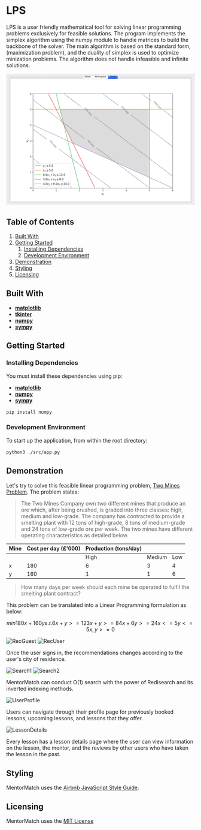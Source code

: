 # LPS

LPS is a user friendly mathematical tool for solving linear programming problems exclusively for feasible solutions. The program implements the simplex algorithm using the numpy module to handle matrices to build the backbone of the solver. The main algorithm is based on the standard form, (maximization problem), and the duality of simplex is used to optimize minization problems. The algorithm does not handle infeasible and infinite solutions.

![Main](./readmeImgs/graph.png)

## Table of Contents

1. [Built With](#built-with)
1. [Getting Started](#getting-started)
   1. [Installing Dependencies](#installing-dependencies)
   1. [Development Environment](#development-environment)
1. [Demonstration](#demonstration)
1. [Styling](#styling)
1. [Licensing](#licensing)

## Built With

- [**matplotlib**](https://matplotlib.org/faq/installing_faq.html)
- [**tkinter**](http://www.tkdocs.com/tutorial/install.html)
- [**numpy**](https://scipy.org/install.html)
- [**sympy**](https://scipy.org/install.html)

## Getting Started

### Installing Dependencies

You must install these dependencies using pip:

- [**matplotlib**](https://matplotlib.org/faq/installing_faq.html)
- [**numpy**](https://scipy.org/install.html)
- [**sympy**](https://scipy.org/install.html)

```sh
pip install numpy
```

### Development Environment

To start up the application, from within the root directory:

```sh
python3 ./src/app.py
```

## Demonstration

Let's try to solve this feasible linear programming problem, [Two Mines Problem](http://people.brunel.ac.uk/~mastjjb/jeb/or/basicor.html#twomines). The problem states:

> The Two Mines Company own two different mines that produce an ore which, after being crushed, is graded into three classes: high, medium and low-grade. The company has contracted to provide a smelting plant with 12 tons of high-grade, 8 tons of medium-grade and 24 tons of low-grade ore per week. The two mines have different operating characteristics as detailed below.

| Mine | Cost per day (£'000) | Production (tons/day) |        |     |
| ---- | -------------------- | --------------------- | ------ | --- |
|      |                      | High                  | Medium | Low |
| x    | 180                  | 6                     | 3      | 4   |
| y    | 160                  | 1                     | 1      | 6   |

> How many days per week should each mine be operated to fulfil the smelting plant contract?

This problem can be translated into a Linear Programming formulation as below:

```math
  min 180x + 160y
	s.t.
    	6x + y >= 12
    	3x + y >= 8
    	4x + 6y >= 24
    	x <= 5
    	y <= 5
    	x,y >= 0
```

![RecGuest](./readmeImgs/rec-guest.gif)
![RecUser](./readmeImgs/rec-user.gif)

Once the user signs in, the recommendations changes according to the user's city of residence.

![Search1](./readmeImgs/search-cookingsteak.gif)
![Search2](./readmeImgs/search-cookingsteakforbeginners.gif)

MentorMatch can conduct O(1) search with the power of Redisearch and its inverted indexing methods.

![UserProfile](./readmeImgs/userProfile.gif)

Users can navigate through their profile page for previously booked lessons, upcoming lessons, and lessons that they offer.

![LessonDetails](./readmeImgs/lessonDetails.gif)

Every lesson has a lesson details page where the user can view information on the lesson, the mentor, and the reviews by other users who have taken the lesson in the past.

## Styling

MentorMatch uses the [Airbnb JavaScript Style Guide](https://github.com/airbnb/javascript/).

## Licensing

MentorMatch uses the [MIT License](LICENSE.md)
